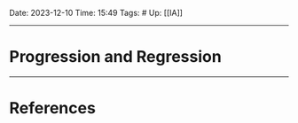 Date: 2023-12-10
Time: 15:49
Tags: #
Up: [[IA]]

---
# Progression and Regression




---
# References
